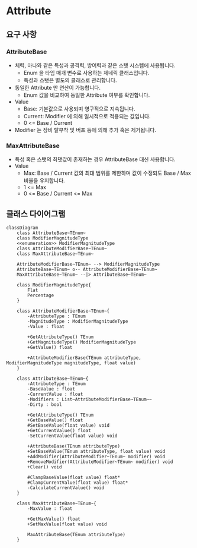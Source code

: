 ﻿# Attribute

## 요구 사항

### AttributeBase

- 체력, 마나와 같은 특성과 공격력, 방어력과 같은 스탯 시스템에 사용됩니다.
  - Enum 을 타입 매개 변수로 사용하는 제네릭 클래스입니다.
  - 특성과 스탯은 별도의 클래스로 관리합니다.
- 동일한 Attribute 만 연산이 가능합니다.
  - Enum 값을 비교하여 동일한 Attribute 여부를 확인합니다.
- Value
  - Base: 기본값으로 사용되며 영구적으로 지속됩니다.
  - Current: Modifier 에 의해 일시적으로 적용되는 값입니다.
  - 0 <= Base / Current
- Modifier 는 장비 탈부착 및 버프 등에 의해 추가 혹은 제거됩니다.

### MaxAttributeBase

- 특성 혹은 스탯의 최댓값이 존재하는 경우 AttributeBase 대신 사용합니다.
- Value
  - Max: Base / Current 값의 최대 범위를 제한하며 값이 수정되도 Base / Max 비율을 유지합니다.
  - 1 <= Max
  - 0 <= Base / Current <= Max

## 클래스 다이어그램

```mermaid
classDiagram
    class AttributeBase~TEnum~
    class ModifierMagnitudeType
    <<enumeration>> ModifierMagnitudeType
    class AttributeModifierBase~TEnum~
    class MaxAttributeBase~TEnum~
    
    AttributeModifierBase~TEnum~ --> ModifierMagnitudeType
    AttributeBase~TEnum~ o-- AttributeModifierBase~TEnum~
    MaxAttributeBase~TEnum~ --|> AttributeBase~TEnum~

    class ModifierMagnitudeType{
        Flat
        Percentage
    }
    
    class AttributeModifierBase~TEnum~{
        -AttributeType : TEnum
        -MagnitudeType : ModifierMagnitudeType
        -Value : float

        +GetAttributeType() TEnum
        +GetMagnitudeType() ModifierMagnitudeType
        +GetValue() float
        
        +AttributeModifierBase(TEnum attributeType, ModifierMagnitudeType magnitudeType, float value)
    }
    
    class AttributeBase~TEnum~{
        -AttributeType : TEnum
        -BaseValue : float
        -CurrentValue : float
        -Modifiers : List~AttributeModifierBase~TEnum~~
        -Dirty : bool
        
        +GetAttributeType() TEnum
        +GetBaseValue() float
        #SetBaseValue(float value) void
        +GetCurrentValue() float
        -SetCurrentValue(float value) void

        +AttributeBase(TEnum attributeType)
        +SetBaseValue(TEnum attributeType, float value) void
        +AddModifier(AttributeModifier~TEnum~ modifier) void
        +RemoveModifier(AttributeModifier~TEnum~ modifier) void
        +Clear() void
        
        #ClampBaseValue(float value) float*
        #ClampCurrentValue(float value) float*
        -CalculateCurrentValue() void
    }
    
    class MaxAttributeBase~TEnum~{
        -MaxValue : float
        
        +GetMaxValue() float
        +SetMaxValue(float value) void

        MaxAttributeBase(TEnum attributeType)
    }
```

